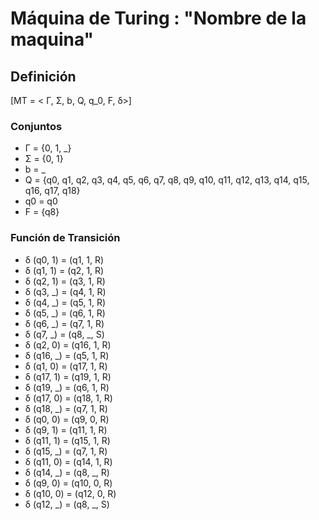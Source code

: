 # Máquina de Turing : "Nombre de la maquina"

## Definición

\[MT = < Г, Σ, b, Q, q_0, F, δ>]

### Conjuntos

- Г = \{0, 1, _}
- Σ  = \{0, 1\}
- b = _
- Q = \{q0, q1, q2, q3, q4, q5, q6, q7, q8, q9, q10, q11, q12, q13, q14, q15, q16, q17, q18}
- q0 = q0
- F = {q8\}

### Función de Transición

- δ (q0, 1) = (q1, 1, R)
- δ (q1, 1) = (q2, 1, R)
- δ (q2, 1) = (q3, 1, R)
- δ (q3, _) = (q4, 1, R)
- δ (q4, _) = (q5, 1, R)
- δ (q5, _) = (q6, 1, R)
- δ (q6, _) = (q7, 1, R)
- δ (q7, _) = (q8, _, S)
- δ (q2, 0) = (q16, 1, R)
- δ (q16, _) = (q5, 1, R)
- δ (q1, 0) = (q17, 1, R)
- δ (q17, 1) = (q19, 1, R)
- δ (q19, _) = (q6, 1, R)
- δ (q17, 0) = (q18, 1, R)
- δ (q18, _) = (q7, 1, R)
- δ (q0, 0) = (q9, 0, R)
- δ (q9, 1) = (q11, 1, R)
- δ (q11, 1) = (q15, 1, R)
- δ (q15, _) = (q7, 1, R)
- δ (q11, 0) = (q14, 1, R)
- δ (q14, _) = (q8, _, R)
- δ (q9, 0) = (q10, 0, R)
- δ (q10, 0) = (q12, 0, R)
- δ (q12, _) = (q8, _, S)